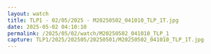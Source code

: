 ```yaml
---
layout: watch
title: TLP1 - 02/05/2025 - M20250502_041010_TLP_1T.jpg
date: 2025-05-02 04:10:10
permalink: /2025/05/02/watch/M20250502_041010_TLP_1
capture: TLP1/2025/202505/20250501/M20250502_041010_TLP_1T.jpg
---
```

